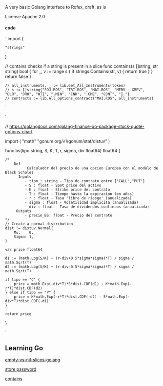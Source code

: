 A very basic Golang interface to Rofex, draft, as is

License Apache 2.0

#### code

`
import (

	"strings"
)

// contains checks if a string is present in a slice
func contains(s []string, str string) bool {
	for _, v := range s {
		if strings.Contains(str, v) {
			return true
		}
	}
	return false
}

	// all_instruments, _ := lib.Get_All_Instruments(token)
	// s := []string{"SOJ.ROS", "TRI.ROS", "MAI.ROS", "MERV - XMEV", "DLR", "ORO", "WTI", ".MIN", "CNH", ".CME", "CONT", "I."}
	// contracts := lib.All_options_contract("MAI.ROS", all_instruments)

`

`

// https://golangdocs.com/golang-finance-go-package-stock-quote-options-chart

import (
	"math"
	"gonum.org/v1/gonum/stat/distuv"
)

func bs(tipo string, S, K, T, r, sigma, div float64) float64 {

	/*
	   	Def
	          Calculador del precio de una opcion Europea con el modelo de Black Scholes
	      Inputs
	         - tipo : string - Tipo de contrato entre ["CALL","PUT"]
	         - S : float - Spot price del activo
	         - K : float - Strike price del contrato
	         - T : float - Tiempo hasta la expiracion (en años)
	         - r : float - Tasa 'libre de riesgo' (anualizada)
	         - sigma : float - Volatilidad implicita (anualizada)
	         - div : float - Tasa de dividendos continuos (anualizada)
	     Outputs
	         - precio_BS: float - Precio del contrato
	*/
	// Create a normal distribution
	dist := distuv.Normal{
		Mu:    0,
		Sigma: 1,
	}

	var price float64

	d1 := (math.Log(S/K) + (r-div+0.5*sigma*sigma)*T) / sigma / math.Sqrt(T)
	d2 := (math.Log(S/K) + (r-div-0.5*sigma*sigma)*T) / sigma / math.Sqrt(T)

	if tipo == "C" {
		price = math.Exp(-div*T)*S*dist.CDF(d1) - K*math.Exp(-r*T)*dist.CDF(d2)
	} else if tipo == "P" {
		price = K*math.Exp(-r*T)*dist.CDF(-d2) - S*math.Exp(-div*T)*dist.CDF(-d1)
	}

	return price
}


`

## Learning Go
[empty-vs-nil-slices-golang](https://blog.boot.dev/golang/empty-vs-nil-slices-golang/)

[store password](https://astaxie.gitbooks.io/build-web-application-with-golang/content/en/09.5.html)

[contains](https://play.golang.org/p/Qg_uv_inCek)
